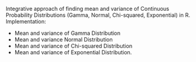 Integrative approach of finding mean and variance of Continuous Probability Distributions (Gamma, Normal, Chi-squared, Exponential) in R.
Implementation:
* Mean and variance of Gamma Distribution
* Mean and variance Normal Distribution
* Mean and variance of Chi-squared Distribution
* Mean and variance of Exponential Distribution.
